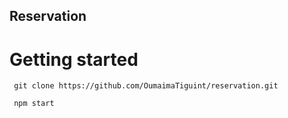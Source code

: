 ## Reservation

# Getting started
``` git clone https://github.com/OumaimaTiguint/reservation.git```

``` npm start```
